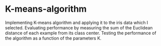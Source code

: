 # K-means-algorithm
Implementing K-means algorithm and applying it to the iris data which I selected. Evaluating performance by measuring the sum of the Euclidean distance of each example from its class center. Testing the performance of the algorithm as a function of the parameters K.
